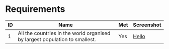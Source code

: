 # Requirements
| ID | Name | Met | Screenshot | 
| --- | --- | --- | --- |
| 1 | All the countries in the world organised by largest population to smallest. | Yes | [Hello](./) | 
